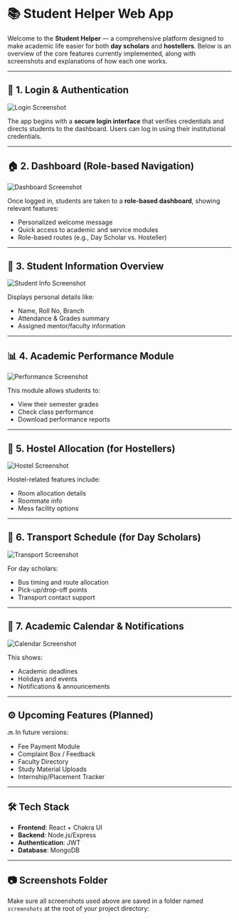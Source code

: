 # 📚 Student Helper Web App

Welcome to the **Student Helper** — a comprehensive platform designed to make academic life easier for both **day scholars** and **hostellers**. Below is an overview of the core features currently implemented, along with screenshots and explanations of how each one works.

---

## 🔐 1. Login & Authentication

![Login Screenshot](./screenshots/login.png)

The app begins with a **secure login interface** that verifies credentials and directs students to the dashboard. Users can log in using their institutional credentials.

---

## 🏠 2. Dashboard (Role-based Navigation)

![Dashboard Screenshot](./screenshots/dashboard.png)

Once logged in, students are taken to a **role-based dashboard**, showing relevant features:
- Personalized welcome message
- Quick access to academic and service modules
- Role-based routes (e.g., Day Scholar vs. Hosteller)

---

## 📝 3. Student Information Overview

![Student Info Screenshot](./screenshots/student-info.png)

Displays personal details like:
- Name, Roll No, Branch
- Attendance & Grades summary
- Assigned mentor/faculty information

---

## 📊 4. Academic Performance Module

![Performance Screenshot](./screenshots/academic.png)

This module allows students to:
- View their semester grades
- Check class performance
- Download performance reports

---

## 🏢 5. Hostel Allocation (for Hostellers)

![Hostel Screenshot](./screenshots/hostel.png)

Hostel-related features include:
- Room allocation details
- Roommate info
- Mess facility options

---

## 🚌 6. Transport Schedule (for Day Scholars)

![Transport Screenshot](./screenshots/transport.png)

For day scholars:
- Bus timing and route allocation
- Pick-up/drop-off points
- Transport contact support

---

## 📅 7. Academic Calendar & Notifications

![Calendar Screenshot](./screenshots/calendar.png)

This shows:
- Academic deadlines
- Holidays and events
- Notifications & announcements

---

## ⚙️ Upcoming Features (Planned)

🔜 In future versions:
- Fee Payment Module  
- Complaint Box / Feedback  
- Faculty Directory  
- Study Material Uploads  
- Internship/Placement Tracker

---

## 🛠 Tech Stack

- **Frontend**: React + Chakra UI  
- **Backend**: Node.js/Express  
- **Authentication**: JWT  
- **Database**: MongoDB

---

## 📷 Screenshots Folder

Make sure all screenshots used above are saved in a folder named `screenshots` at the root of your project directory:
